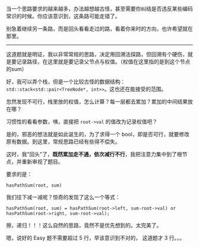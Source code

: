 当一个思路要求的越来越多，办法越想越古怪，甚至需要你纠结是否违反某些编码常识的时候。你应该意识到，这条路可能走错了。

别急着继续另一条路，而是回头看看走过的路，看着你来时的方向，也许希望就在那里。

-----

这道题就是明证，我以非常常规的思路，决定用回溯法探路，但回溯有个硬伤，就是要记录路径，在这里就是要记录父节点与权值。（权值在这里指的是到这个节点的sum）

好，我可以弄个栈，但是一个比较古怪的数据结构： `std::stack<std::pair<TreeNode*, int>>`。这也还在能接受的范围。

忽然发现不可行，栈里放的权值，怎么计算？每一层都去累加？累加的中间结果放在哪？

习惯性的看看参数，咦，直接把 `root->val` 的值改为记录权值吧？

是的，邪恶的想法就是如此诞生的，为了求得一个 bool，即是否可行，就要修改原有数据。到这里，常规思路已经有些得不偿失。

这时，我"回头"了，**既然累加走不通，依次减行不行**，我把注意力集中到了根节点，并重新审视了题目。

要求的是：

    hasPathSum(root, sum)

我们往下减一减呢？惊奇的发现了这么一个等式：

    hasPathSum(root, sum) = hasPathSum(root->left, sum-root->val) or hasPathSum(root->right, sum-root->val);

擦，递归！！！这么自然的思路，竟然不是优先想到的。太完美了。

嗯，说好的 Easy 题不需要超过 5 行，早该意识到不对的， 这道题才 3 行。。。

